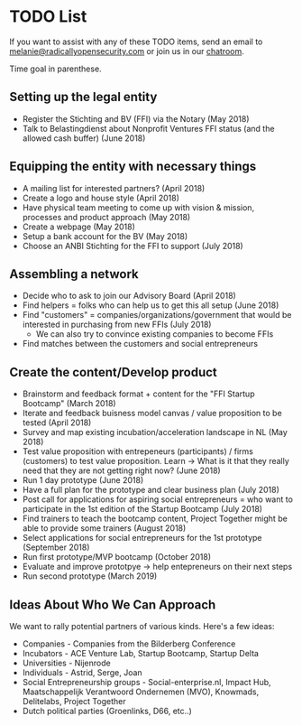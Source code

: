 # TODO List

If you want to assist with any of these TODO items, send an email to melanie@radicallyopensecurity.com or join us in our [chatroom](https://chat.nonprofit.ventures).

Time goal in parenthese. 

## Setting up the legal entity

* Register the Stichting and BV (FFI) via the Notary (May 2018)
* Talk to Belastingdienst about Nonprofit Ventures FFI status (and the allowed cash buffer) (June 2018)
  
## Equipping the entity with necessary things

* A mailing list for interested partners? (April 2018)
* Create a logo and house style (April 2018)
* Have physical team meeting to come up with vision & mission, processes and product approach (May 2018)
* Create a webpage (May 2018)
* Setup a bank account for the BV (May 2018)
* Choose an ANBI Stichting for the FFI to support (July 2018)

## Assembling a network

* Decide who to ask to join our Advisory Board (April 2018)
* Find helpers = folks who can help us to get this all setup (June 2018)
* Find "customers" = companies/organizations/government that would be interested in purchasing from new FFIs (July 2018)
  * We can also try to convince existing companies to become FFIs
* Find matches between the customers and social entrepreneurs

## Create the content/Develop product

* Brainstorm and feedback format + content for the "FFI Startup Bootcamp" (March 2018)
* Iterate and feedback buisness model canvas / value proposition to be tested (April 2018)
* Survey and map existing incubation/acceleration landscape in NL (May 2018)
* Test value proposition with entrepeneurs (participants) / firms (customers) to test value proposition. Learn -> What is it that they really need that they are not getting right now? (June 2018)
* Run 1 day prototype (June 2018)
* Have a full plan for the prototype and clear business plan (July 2018)
* Post call for applications for aspiring social entrepreneurs = who want to participate in the 1st edition of the Startup Bootcamp (July 2018)
* Find trainers to teach the bootcamp content, Project Together might be able to provide some trainers (August 2018)
* Select applications for social entrepreneurs for the 1st prototype (September 2018)
* Run first prototype/MVP bootcamp (October 2018)
* Evaluate and improve prototpye -> help entepreneurs on their next steps
* Run second prototype (March 2019)

## Ideas About Who We Can Approach

We want to rally potential partners of various kinds.  Here's a few ideas:
* Companies - Companies from the Bilderberg Conference
* Incubators - ACE Venture Lab, Startup Bootcamp, Startup Delta
* Universities - Nijenrode
* Individuals - Astrid, Serge, Joan
* Social Entrepreneurship groups - Social-enterprise.nl, Impact Hub, Maatschappelijk Verantwoord Ondernemen (MVO), Knowmads, Delitelabs, Project Together
* Dutch political parties (Groenlinks, D66, etc..)
